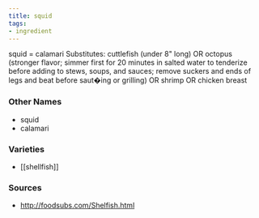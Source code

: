 ```yaml
---
title: squid
tags:
- ingredient
---
```

squid = calamari Substitutes: cuttlefish (under 8" long) OR octopus (stronger flavor; simmer first for 20 minutes in salted water to tenderize before adding to stews, soups, and sauces; remove suckers and ends of legs and beat before saut�ing or grilling) OR shrimp OR chicken breast

### Other Names

* squid
* calamari

### Varieties

* [[shellfish]]

### Sources
* http://foodsubs.com/Shelfish.html
